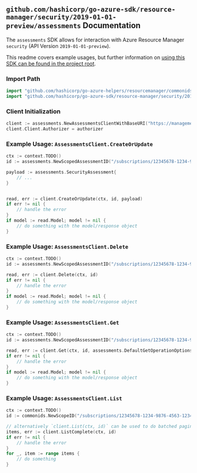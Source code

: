 
## `github.com/hashicorp/go-azure-sdk/resource-manager/security/2019-01-01-preview/assessments` Documentation

The `assessments` SDK allows for interaction with Azure Resource Manager `security` (API Version `2019-01-01-preview`).

This readme covers example usages, but further information on [using this SDK can be found in the project root](https://github.com/hashicorp/go-azure-sdk/tree/main/docs).

### Import Path

```go
import "github.com/hashicorp/go-azure-helpers/resourcemanager/commonids"
import "github.com/hashicorp/go-azure-sdk/resource-manager/security/2019-01-01-preview/assessments"
```


### Client Initialization

```go
client := assessments.NewAssessmentsClientWithBaseURI("https://management.azure.com")
client.Client.Authorizer = authorizer
```


### Example Usage: `AssessmentsClient.CreateOrUpdate`

```go
ctx := context.TODO()
id := assessments.NewScopedAssessmentID("/subscriptions/12345678-1234-9876-4563-123456789012/resourceGroups/some-resource-group", "assessmentValue")

payload := assessments.SecurityAssessment{
	// ...
}


read, err := client.CreateOrUpdate(ctx, id, payload)
if err != nil {
	// handle the error
}
if model := read.Model; model != nil {
	// do something with the model/response object
}
```


### Example Usage: `AssessmentsClient.Delete`

```go
ctx := context.TODO()
id := assessments.NewScopedAssessmentID("/subscriptions/12345678-1234-9876-4563-123456789012/resourceGroups/some-resource-group", "assessmentValue")

read, err := client.Delete(ctx, id)
if err != nil {
	// handle the error
}
if model := read.Model; model != nil {
	// do something with the model/response object
}
```


### Example Usage: `AssessmentsClient.Get`

```go
ctx := context.TODO()
id := assessments.NewScopedAssessmentID("/subscriptions/12345678-1234-9876-4563-123456789012/resourceGroups/some-resource-group", "assessmentValue")

read, err := client.Get(ctx, id, assessments.DefaultGetOperationOptions())
if err != nil {
	// handle the error
}
if model := read.Model; model != nil {
	// do something with the model/response object
}
```


### Example Usage: `AssessmentsClient.List`

```go
ctx := context.TODO()
id := commonids.NewScopeID("/subscriptions/12345678-1234-9876-4563-123456789012/resourceGroups/some-resource-group")

// alternatively `client.List(ctx, id)` can be used to do batched pagination
items, err := client.ListComplete(ctx, id)
if err != nil {
	// handle the error
}
for _, item := range items {
	// do something
}
```
